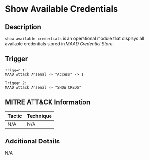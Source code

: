 # Show Available Credentials

## Description
`show available credentials` is an operational module that displays all available credentials stored in *MAAD Credential Store*.

## Trigger
```
Trigger 1:
MAAD Attack Arsenal -> "Access" -> 1

Trigegr 2: 
MAAD Attack Arsenal -> "SHOW CREDS"
```

## MITRE ATT&CK Information

| Tactic | Technique |
| ------ | --------- |
| N/A    | N/A       |

## Additional Details
N/A